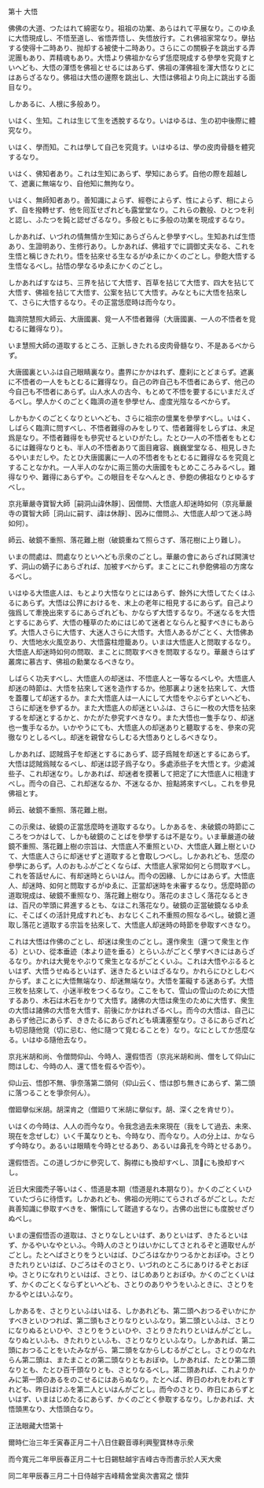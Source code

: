 

第十 大悟  

  

 佛佛の大道、つたはれて綿密なり。祖祖の功業、あらはれて平展なり。このゆゑに大悟現成し、不悟至道し、省悟弄悟し、失悟放行す。これ佛祖家常なり。擧拈する使得十二時あり、抛却する被使十二時あり。さらにこの關棙子を跳出する弄泥團もあり、弄精魂もあり。大悟より佛祖かならず恁麼現成する參學を究竟すといへども、大悟の渾悟を佛祖とせるにはあらず、佛祖の渾佛祖を渾大悟なりとにはあらざるなり。佛祖は大悟の邊際を跳出し、大悟は佛祖より向上に跳出する面目なり。  

 しかあるに、人根に多般あり。  

 いはく、生知。これは生じて生を透脫するなり。いはゆるは、生の初中後際に體究なり。  

 いはく、學而知。これは學して自己を究竟す。いはゆるは、學の皮肉骨髓を體究するなり。  

 いはく、佛知者あり。これは生知にあらず、學知にあらず。自他の際を超越して、遮裏に無端なり、自他知に無拘なり。  

 いはく、無師知者あり。善知識によらず、經卷によらず、性によらず、相によらず、自を撥轉せず、他を囘互せざれども露堂堂なり。これらの數般、ひとつを利と認し、ふたつを鈍と認ぜざるなり。多般ともに多般の功業を現成するなり。  

 しかあれば、いづれの情無情か生知にあらざらんと參學すべし。生知あれば生悟あり、生證明あり、生修行あり。しかあれば、佛祖すでに調御丈夫なる、これを生悟と稱じきたれり。悟を拈來せる生なるがゆゑにかくのごとし。參飽大悟する生悟なるべし。拈悟の學なるゆゑにかくのごとし。  

 しかあればすなはち、三界を拈じて大悟す、百草を拈じて大悟す、四大を拈じて大悟す、佛祖を拈じて大悟す、公案を拈じて大悟す。みなともに大悟を拈來して、さらに大悟するなり。その正當恁麼時は而今なり。  

  

 臨濟院慧照大師云、大唐國裏、覓一人不悟者難得（大唐國裏、一人の不悟者を覓むるに難得なり）。  

 いま慧照大師の道取するところ、正脈しきたれる皮肉骨髓なり、不是あるべからず。  

 大唐國裏といふは自己眼睛裏なり。盡界にかかはれず、塵刹にとどまらず。遮裏に不悟者の一人をもとむるに難得なり。自己の昨自己も不悟者にあらず、他己の今自己も不悟者にあらず。山人水人の古今、もとめて不悟を要するにいまだえざるべし。學人かくのごとく臨濟の道を參學せん、虛度光陰なるべからず。  

 しかもかくのごとくなりといへども、さらに祖宗の懷業を參學すべし。いはく、しばらく臨濟に問すべし、不悟者難得のみをしりて、悟者難得をしらずは、未足爲是なり。不悟者難得をも參究せるといひがたし。たとひ一人の不悟者をもとむるには難得なりとも、半人の不悟者ありて面目雍容、巍巍堂堂なる、相見しきたるやいまだしや。たとひ大唐國裏に一人の不悟者をもとむるに難得なるを究竟とすることなかれ。一人半人のなかに兩三箇の大唐國をもとめこころみるべし。難得なりや、難得にあらずや。この眼目をそなへんとき、參飽の佛祖なりとゆるすべし。  

  

 京兆華嚴寺寶智大師［嗣洞山諱休靜］、因僧問、大悟底人却迷時如何（京兆華嚴寺の寶智大師［洞山に嗣す、諱は休靜］、因みに僧問ふ、大悟底人却つて迷ふ時如何）。  

 師云、破鏡不重照、落花難上樹（破鏡重ねて照らさず、落花樹に上り難し）。  

 いまの問處は、問處なりといへども示衆のごとし。華嚴の會にあらざれば開演せず、洞山の嫡子にあらざれば、加被すべからず。まことにこれ參飽佛祖の方席なるべし。  

 いはゆる大悟底人は、もとより大悟なりとにはあらず、餘外に大悟してたくはふるにあらず。大悟は公界におけるを、末上の老年に相見するにあらず。自己より強爲して牽挽出來するにあらざれども、かならず大悟するなり。不迷なるを大悟とするにあらず、大悟の種草のためにはじめて迷者とならんと擬すべきにもあらず。大悟人さらに大悟す、大迷人さらに大悟す。大悟人あるがごとく、大悟佛あり、大悟地水火風空あり、大悟露柱燈籠あり。いまは大悟底人と問取するなり。大悟底人却迷時如何の問取、まことに問取すべきを問取するなり。華嚴きらはず叢席に慕古す、佛祖の勳業なるべきなり。  

 しばらく功夫すべし、大悟底人の却迷は、不悟底人と一等なるべしや。大悟底人却迷の時節は、大悟を拈來して迷を造作するか。他那裏より迷を拈來して、大悟を蓋覆して却迷するか。また大悟底人は一人にして大悟をやぶらずといへども、さらに却迷を參ずるか。また大悟底人の却迷といふは、さらに一枚の大悟を拈來するを却迷とするかと、かたがた參究すべきなり。また大悟也一隻手なり、却迷也一隻手なるか。いかやうにても、大悟底人の却迷ありと聽取するを、參來の究徹なりとしるべし。却迷を親曾ならしむる大悟ありとしるべきなり。  

 しかあれば、認賊爲子を却迷とするにあらず、認子爲賊を却迷とするにあらず。大悟は認賊爲賊なるべし、却迷は認子爲子なり。多處添些子を大悟とす。少處減些子、これ却迷なり。しかあれば、却迷者を摸著して把定了に大悟底人に相逢すべし。而今の自己、これ却迷なるか、不迷なるか、撿點將來すべし。これを參見佛祖とす。  

 師云、破鏡不重照、落花難上樹。  

 この示衆は、破鏡の正當恁麼時を道取するなり。しかあるを、未破鏡の時節にこころをつかはして、しかも破鏡のことばを參學するは不是なり。いま華嚴道の破鏡不重照、落花難上樹の宗旨は、大悟底人不重照といひ、大悟底人難上樹といひて、大悟底人さらに却迷せずと道取すると會取しつべし。しかあれども、恁麼の參學にあらず。人のおもふがごとくならば、大悟底人家常如何とら問取すべし。これを答話せんに、有却迷時とらいはん。而今の因緣、しかにはあらず。大悟底人、却迷時、如何と問取するがゆゑに、正當却迷時を未審するなり。恁麼時節の道取現成は、破鏡不重照なり、落花難上樹なり。落花のまさしく落花なるときは、百尺の竿頭に昇進するとも、なほこれ落花なり。破鏡の正當破鏡なるゆゑに、そこばくの活計見成すれども、おなじくこれ不重照の照なるべし。破鏡と道取し落花と道取する宗旨を拈來して、大悟底人却迷時の時節を參取すべきなり。  

 これは大悟は作佛のごとし、却迷は衆生のごとし。還作衆生（還つて衆生と作る）といひ、從本垂迹（本より迹を垂る）とらいふがごとく學すべきにはあらざるなり。かれは大覺をやぶりて衆生となるがごとくいふ。これは大悟やぶるるといはず、大悟うせぬるといはず、迷きたるといはざるなり。かれらにひとしむべからず。まことに大悟無端なり、却迷無端なり。大悟を罣礙する迷あらず。大悟三枚を拈來して、小迷半枚をつくるなり。ここをもて、雪山の雪山のために大悟するあり、木石は木石をかりて大悟す。諸佛の大悟は衆生のために大悟す、衆生の大悟は諸佛の大悟を大悟す、前後にかかはれざるべし。而今の大悟は、自己にあらず他己にあらず、ききたるにあらざれども填溝塞壑なり。さるにあらざれども切忌隨他覓（切に忌む、他に隨つて覓むることを）なり。なにとしてか恁麼なる。いはゆる隨他去なり。  

  

 京兆米胡和尚、令僧問仰山、今時人、還假悟否（京兆米胡和尚、僧をして仰山に問はしむ、今時の人、還て悟を假るや否や）。  

 仰山云、悟卽不無、爭奈落第二頭何（仰山云く、悟は卽ち無きにあらず、第二頭に落つることを爭奈何ん）。  

僧廻擧似米胡。胡深肯之（僧廻りて米胡に擧似す。胡、深く之を肯せり）。  

 いはくの今時は、人人の而今なり。令我念過去未來現在（我をして過去、未來、現在を念ぜしむ）いく千萬なりとも、今時なり、而今なり。人の分上は、かならず今時なり。あるいは眼睛を今時とせるあり、あるいは鼻孔を今時とせるあり。  

 還假悟否。この道しづかに參究して、胸襟にも換却すべし、頂𩕳にも換却すべし。  

 近日大宋國禿子等いはく、悟道是本期（悟道是れ本期なり）。かくのごとくいひていたづらに待悟す。しかあれども、佛祖の光明にてらされざるがごとし。ただ眞善知識に參取すべきを、懶惰にして蹉過するなり。古佛の出世にも度脫せざりぬべし。  

 いまの還假悟否の道取は、さとりなしといはず、ありといはず、きたるといはず、かるやいなやといふ。今時人のさとりはいかにしてさとれるぞと道取せんがごとし。たとへばさとりをうといはば、ひごろはなかりつるかとおぼゆ。さとりきたれりといはば、ひごろはそのさとり、いづれのところにありけるぞとおぼゆ。さとりになれりといはば、さとり、はじめありとおぼゆ。かくのごとくいはず、かくのごとくならずといへども、さとりのありやうをいふときに、さとりをかるやとはいふなり。  

 しかあるを、さとりといふはいはる、しかあれども、第二頭へおつるぞいかにかすべきといひつれば、第二頭もさとりなりといふなり。第二頭といふは、さとりになりぬるといひや、さとりをうといひや、さとりきたれりといはんがごとし。なりぬといふも、きたれりといふも、さとりなりといふなり。しかあれば、第二頭におつることをいたみながら、第二頭をなからしむるがごとし。さとりのなれらん第二頭は、またまことの第二頭なりともおぼゆ。しかあれば、たとひ第二頭なりとも、たとひ百千頭なりとも、さとりなるべし。第二頭あれば、これよりかみに第一頭のあるをのこせるにはあらぬなり。たとへば、昨日のわれをわれとすれども、昨日はけふを第二人といはんがごとし。而今のさとり、昨日にあらずといはず、いまはじめたるにあらず、かくのごとく參取するなり。しかあれば、大悟頭黒なり、大悟頭白なり。  

  

正法眼藏大悟第十  

  

 爾時仁治三年壬寅春正月二十八日住觀音導利興聖寶林寺示衆  

 而今寬元二年甲辰春正月二十七日錫駐越宇吉峰古寺而書示於人天大衆  

 同二年甲辰春三月二十日侍越宇吉峰精舍堂奥次書寫之 懷弉  

  



